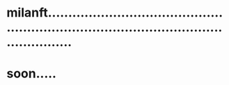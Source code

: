 # milanft................................................................................................................
# soon.....
